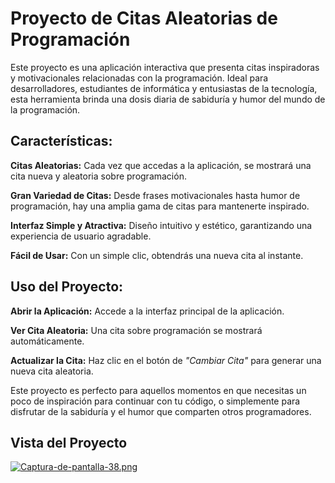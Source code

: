 # Proyecto de Citas Aleatorias de Programación
Este proyecto es una aplicación interactiva que presenta citas inspiradoras y motivacionales relacionadas con la programación. Ideal para desarrolladores, estudiantes de informática y entusiastas de la tecnología, esta herramienta brinda una dosis diaria de sabiduría y humor del mundo de la programación.

## Características:
**Citas Aleatorias:** Cada vez que accedas a la aplicación, se mostrará una cita nueva y aleatoria sobre programación.

**Gran Variedad de Citas:** Desde frases motivacionales hasta humor de programación, hay una amplia gama de citas para mantenerte inspirado.

**Interfaz Simple y Atractiva:** Diseño intuitivo y estético, garantizando una experiencia de usuario agradable.

**Fácil de Usar:** Con un simple clic, obtendrás una nueva cita al instante.

## Uso del Proyecto:
**Abrir la Aplicación:** Accede a la interfaz principal de la aplicación.

**Ver Cita Aleatoria:** Una cita sobre programación se mostrará automáticamente.

**Actualizar la Cita:** Haz clic en el botón de *"Cambiar Cita"* para generar una nueva cita aleatoria.

Este proyecto es perfecto para aquellos momentos en que necesitas un poco de inspiración para continuar con tu código, o simplemente para disfrutar de la sabiduría y el humor que comparten otros programadores.

## Vista del Proyecto
[![Captura-de-pantalla-38.png](https://i.postimg.cc/VvWcg2St/Captura-de-pantalla-38.png)](https://postimg.cc/D40DyjPf)
